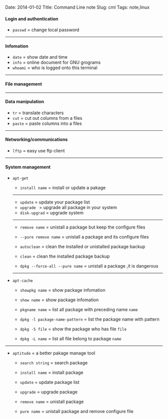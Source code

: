 Date: 2014-01-02
Title: Command Line note
Slug: cml
Tags: note,linux

#### Login and authentication
- `passwd` = change local password

------

#### Infomation
- `date` = show date and time
- `info` = online document for GNU grograms
- `whoami` = who is logged onto this terminal

------

#### File management

------

#### Data manipulation
- `tr` = translate characters
- `cut` = cut out columns from a files
- `paste` = paste columns into a files

------

#### Networking/communications
- `lftp` = easy use ftp client

------

#### System management
- `apt-get`
	+ `install name` = install or update a pakage

	----------

	+ `update` = update your package list
	+ `upgrade ` = upgrade all package in your system
	+ `disk-upgrad` = upgrade system

	-----------------

	+ `remove name` = unistall a package but keep the configure files
	+ `--pure remove name` = unistall a package and its configure files
	+ `autoclean` = clean the installed or unistalled package backup
	+ `clean` = clean the installed package backup
	
	+ `dpkg --force-all --pure name` = unistall a package ,it is dangerous

	---------------

- `apt-cache`
	+ `showpkg name` = show package infomation
	+ `show name`  = show package infomation

	+ `pkgname name` = list all package with preceding name `name`
	
	+ `dpkg -l package-name-pattern` = list the package name with pattern

	+ `dpkg -S file` = show the package who has file `file`
	+ `dpkg -L name` = list all file belong to package `name`

-------

- `aptitude` = a better pakage manage tool
	+ `search string` = search package

	+ `install name` = install package
	
	+ `update` = update package list
	+ `upgrade` = upgrade package
	
	+ `remove name` = unistall package
	+ `pure name` = unistall package and remove configure file

